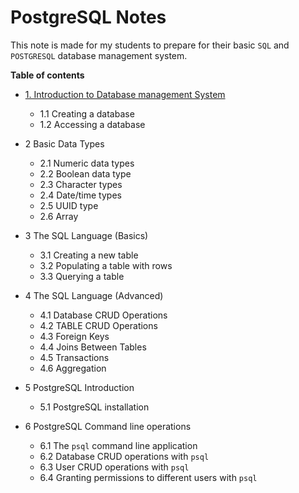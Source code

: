 # PostgreSQL Notes

This note is made for my students to prepare for their basic `SQL` and `POSTGRESQL` database management system.


**Table of contents**

- [1. Introduction to Database management System](notes/c01%20dbms.md)
  - 1.1 Creating a database
  - 1.2 Accessing a database

- 2 Basic Data Types
  - 2.1 Numeric data types
  - 2.2 Boolean data type
  - 2.3 Character types
  - 2.4 Date/time types
  - 2.5 UUID type
  - 2.6 Array

- 3 The SQL Language (Basics)
  - 3.1 Creating a new table
  - 3.2 Populating a table with rows
  - 3.3 Querying a table

- 4 The SQL Language (Advanced)
  - 4.1 Database CRUD Operations
  - 4.2 TABLE CRUD Operations
  - 4.3 Foreign Keys
  - 4.4 Joins Between Tables
  - 4.5 Transactions
  - 4.6 Aggregation

- 5 PostgreSQL Introduction
  - 5.1 PostgreSQL installation

- 6 PostgreSQL Command line operations
  - 6.1 The `psql` command line application
  - 6.2 Database CRUD operations with `psql`
  - 6.3 User CRUD operations with `psql`
  - 6.4 Granting permissions to different users with `psql`

